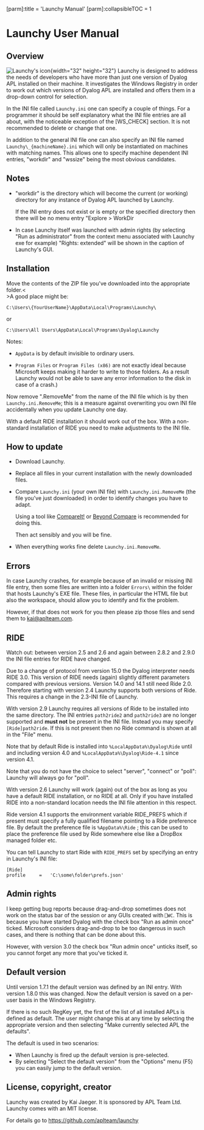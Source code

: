 [parm]:title             = 'Launchy Manual'
[parm]:collapsibleTOC    = 1

# Launchy User Manual

## Overview

![Launchy's icon](http://misc.aplteam.com/launchy.ico){width="32" height="32"} Launchy is designed to address the needs of developers who have more than just one version of Dyalog APL installed on their machine. It investigates the Windows Registry in order to work out which versions of Dyalog APL are installed and offers them in a drop-down control for selection.

In the INI file called `Launchy.ini` one can specify a couple of things. For a programmer it should be self explanatory what the INI file entries are all about, with the noticeable exception of the [WS_CHECK] section. It is not recommended to delete or change that one.

In addition to the general INI file one can also specify an INI file named `Launchy\_{machineName}.ini` which will only be instantiated on machines with matching names. This allows one to specify machine dependent INI entries, "workdir" and "wssize" being the most obvious candidates.
          

## Notes
        
* "workdir" is the directory which will become the current (or working) directory for any instance of Dyalog APL launched by Launchy.

  If the INI entry does not exist or is empty or the specified directory then there will be no menu entry "Explore > WorkDir

  
* In case Launchy itself was launched with admin rights (by selecting "Run as administrator" from the context menu associated with Launchy exe for example) "Rights: extended" will be shown in the caption of Launchy's GUI. 

## Installation
    
Move the contents of the ZIP file you've downloaded into the appropriate folder.<<br>>A good place might be:

`C:\Users\{YourUserName}\AppData\Local\Programs\Launchy\`

or

`C:\Users\All Users\AppData\Local\Programs\Dyalog\Launchy`

Notes:

* `AppData` is by default invisible to ordinary users.

* `Program Files` or `Program Files (x86)` are not exactly ideal because Microsoft keeps making it harder to write to those folders. As a result Launchy would not be able to save any error information to the disk in case of a crash.)

Now remove ".RemoveMe" from the name of the INI file which is by then `Launchy.ini.RemoveMe`; this is a measure against overwriting you own INI file accidentally when you update Launchy one day.

With a default RIDE installation it should work out of the box. With a non-standard installation of RIDE you need to make adjustments to the INI file.

    
## How to update

* Download Launchy.
* Replace all files in your current installation with the newly downloaded files. 
* Compare `Launchy.ini` (your own INI file) with `Launchy.ini.RemoveMe` (the file you've just
  downloaded) in order to identify changes you have to adapt. 
  
  Using a tool like [CompareIt!](http://www.grigsoft.com/wincmp3.htm) or [Beyond Compare](https://www.scootersoftware.com/) is recommended for doing this.

  Then act sensibly and you will be fine.
  
* When everything works fine delete `Launchy.ini.RemoveMe`.

## Errors

In case Launchy crashes, for example because of an invalid or missing INI file entry, then some files are written into a folder `Errors\` within the folder that hosts Launchy's EXE file. These files, in particular the HTML file but also the workspace, should allow you to identify and fix the problem.

However, if that does not work for you then please zip those files and send them to kai@aplteam.com. 

## RIDE

Watch out: between version 2.5 and 2.6 and again between 2.8.2 and 2.9.0 the INI file entries for RIDE have changed. 

Due to a change of protocol from version 15.0 the Dyalog interpreter needs RIDE 3.0. This version of RIDE needs (again) slightly different parameters compared with previous versions. Version 14.0 and 14.1 still need Ride 2.0. Therefore starting with version 2.4 Launchy supports both versions of Ride. This requires a change in the 2.3-INI file of Launchy.

With version 2.9 Launchy requires all versions of Ride to be installed into the same directory. The INI entries `path2ride2` and `path2ride3` are no longer supported and **must not** be present in the INI file. Instead you may specify `[Ride]path2ride`. If this is not present then no Ride command is shown at all in the "File" menu.

Note that by default Ride is installed into `%LocalAppData%\Dyalog\Ride` until and including version 4.0 and `%LocalAppData%\Dyalog\Ride-4.1` since version 4.1.
 
Note that you do not have the choice to select "server", "connect" or "poll": Launchy will always go for "poll".

With version 2.6 Launchy will work (again) out of the box as long as you have a default RIDE installation, or no RIDE at all. Only if you have installed RIDE into a non-standard location needs the INI file attention in this respect.

Ride version 4.1 supports the environment variable RIDE_PREFS which if present must specify a fully qualified filename pointing to a Ride preference file. By default the preference file is `%AppData%\Ride` ; this can be used to place the preference file used by Ride somewhere else like a DropBox managed folder etc.

You can tell Launchy to start Ride with `RIDE_PREFS` set by specifying an entry in Launchy's INI file:

~~~
[Ride]
profile     =   'C:\some\folder\prefs.json'
~~~


## Admin rights

I keep getting bug reports because drag-and-drop sometimes does not work on the status bar of the session or any GUIs created with `⎕WC`. This is because you have started Dyalog with the check box "Run as admin once" ticked. Microsoft considers drag-and-drop to be too dangerous in such cases, and there is nothing that can be done about this.

However, with version 3.0 the check box "Run admin once" unticks itself, so you cannot forget any more that you've ticked it. 

    
## Default version
    
Until version 1.7.1 the default version was defined by an INI entry. With version 1.8.0 this was changed. Now the default version is saved on a per-user basis in the Windows Registry.

If there is no such RegKey yet, the first of the list of all installed APLs is defined as default. The user might change this at any time by selecting the appropriate version and then selecting "Make currently selected APL the defaults". 

The default is used in two scenarios:

* When Launchy is fired up the default version is pre-selected.
* By selecting "Select the default version" from the "Options" menu (F5) you can easily jump to the default version.

## License, copyright, creator

Launchy was created by Kai Jaeger. It is sponsored by APL Team Ltd. Launchy comes with an MIT license.
    
For details go to <https://github.com/aplteam/launchy>